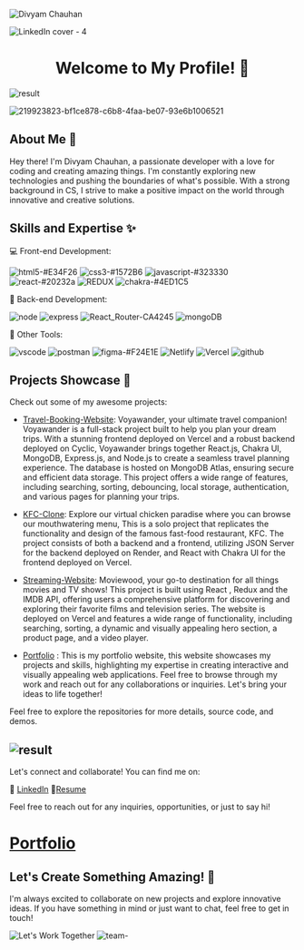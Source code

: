 <p align="left"> <img src="https://komarev.com/ghpvc/?username=divyam751&label=Profile%20views&color=0e75b6&style=flat" alt="Divyam Chauhan" /> </p>

![LinkedIn cover - 4](https://github.com/divyam751/divyam751/assets/125983433/dbd51a33-2c15-4560-aaad-4267cab179bc)

<div align="center">

# Welcome to My Profile! 👋

</div>



![result](https://github.com/divyam751/test/assets/125983433/eeb06006-72c3-4627-891a-3e52c140a240)

![219923823-bf1ce878-c6b8-4faa-be07-93e6b1006521](https://github.com/divyam751/test/assets/125983433/f81aa310-61ad-4922-bd90-bed4da09e6c0)
## About Me 🚀

Hey there! I'm Divyam Chauhan, a passionate developer with a love for coding and creating amazing things. I'm constantly exploring new technologies and pushing the boundaries of what's possible. With a strong background in CS, I strive to make a positive impact on the world through innovative and creative solutions.

## Skills and Expertise ✨

💻 Front-end Development: 


![html5-#E34F26](https://github.com/divyam751/test/assets/125983433/b2b0395a-2fc8-4f35-bb96-f09174df359d)
![css3-#1572B6](https://github.com/divyam751/test/assets/125983433/b32e49aa-3f2b-4bce-9adc-23d2bbd9b208)
![javascript-#323330](https://github.com/divyam751/test/assets/125983433/3edd403b-9f06-48ac-8d5a-f8512583793a)
![react-#20232a](https://github.com/divyam751/test/assets/125983433/158c1a83-4117-4202-9068-1ffdc6aca4a1)
![REDUX](https://github.com/divyam751/divyam751/assets/125983433/68d31559-b5e8-4d16-aa0c-ad358b50fa96)
![chakra-#4ED1C5](https://github.com/divyam751/test/assets/125983433/601ac093-abdd-46a7-a1ab-472bba091c0b)





💾 Back-end Development: 

![node](https://github.com/divyam751/test/assets/125983433/cd3bbac3-7028-496b-b5fb-7531b1b78651)
![express](https://github.com/divyam751/divyam751/assets/125983433/4bc59459-7293-423f-8551-68a89c26afa5)
![React_Router-CA4245](https://github.com/divyam751/test/assets/125983433/0a68fe41-a56a-468d-bfe3-cb5191d8193c)
![mongoDB](https://github.com/divyam751/divyam751/assets/125983433/30af5bc5-f479-403f-932d-35a6538b8395)




🎨 Other Tools:

![vscode](https://github.com/divyam751/divyam751/assets/125983433/2d08fdb7-9c00-45cf-bba7-b81c0d45e9a9)
![postman](https://github.com/divyam751/divyam751/assets/125983433/bbec912b-0185-4229-a583-144fb8631279)
![figma-#F24E1E](https://github.com/divyam751/test/assets/125983433/3e08a00f-e876-4af9-8c18-5d607a3fed31)
![Netlify](https://github.com/divyam751/divyam751/assets/125983433/070ecf16-65fe-4584-895e-264c141e3cb8)
![Vercel](https://github.com/divyam751/divyam751/assets/125983433/3356048a-a66f-49be-90dd-4dfcf99d8866)
![github](https://github.com/divyam751/divyam751/assets/125983433/a2767064-34d4-4f63-ba38-d2a464a91759)






## Projects Showcase 🌟

Check out some of my awesome projects:

- [Travel-Booking-Website](https://dc-voyawander.vercel.app/): Voyawander, your ultimate travel companion! Voyawander is a full-stack project built to help you plan your dream trips. With a stunning frontend deployed on Vercel and a robust backend deployed on Cyclic, Voyawander brings together React.js, Chakra UI, MongoDB, Express.js, and Node.js to create a seamless travel planning experience. The database is hosted on MongoDB Atlas, ensuring secure and efficient data storage. This project offers a wide range of features, including searching, sorting, debouncing, local storage, authentication, and various pages for planning your trips.
  
- [KFC-Clone](https://dc-kfc.vercel.app/): Explore our virtual chicken paradise where you can browse our mouthwatering menu, This is a solo project that replicates the functionality and design of the famous fast-food restaurant, KFC. The project consists of both a backend and a frontend, utilizing JSON Server for the backend deployed on Render, and React with Chakra UI for the frontend deployed on Vercel.
  
- [Streaming-Website](https://dc-moviewood.vercel.app/): Moviewood, your go-to destination for all things movies and TV shows! This project is built using React , Redux and the IMDB API, offering users a comprehensive platform for discovering and exploring their favorite films and television series. The website is deployed on Vercel and features a wide range of functionality, including searching, sorting, a dynamic and visually appealing hero section, a product page, and a video player.


- [Portfolio](https://divyam751.github.io) : This is my portfolio website, this website showcases my projects and skills, highlighting my expertise in creating interactive and visually appealing web applications. Feel free to browse through my work and reach out for any collaborations or inquiries. Let's bring your ideas to life together!


Feel free to explore the repositories for more details, source code, and demos.


![result](https://github.com/divyam751/test/assets/125983433/f36e2db0-29ab-440c-b790-e118e252d388)
---------------------------------------------------------------------------------------------------

Let's connect and collaborate! You can find me on:

💼 [LinkedIn](https://linkedin.com/in/divyam751)
📄[Resume](https://drive.google.com/file/d/1AqZMjnPacKIcH8d_YNiV7STc2LpO08Uw/view?usp=sharing)


Feel free to reach out for any inquiries, opportunities, or just to say hi!

# [Portfolio](https://divyam751.github.io/)


## Let's Create Something Amazing! 🎉

I'm always excited to collaborate on new projects and explore innovative ideas. If you have something in mind or just want to chat, feel free to get in touch!

![Let's Work Together](https://example.com/worktogether.gif)
![team-](https://github.com/divyam751/test/assets/125983433/2d86319f-1e5c-4c86-8cd5-4f19e27ec552)

